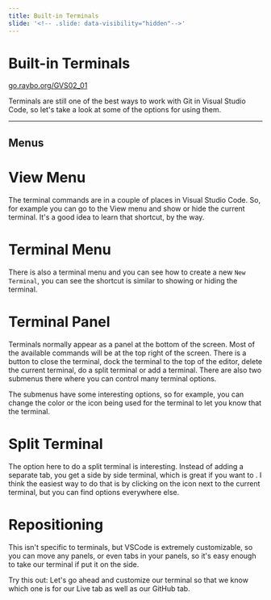 ```yaml
---
title: Built-in Terminals
slide: '<!-- .slide: data-visibility="hidden"-->'
---
```


<!-- .slide: data-state="layout-title" class="bg-dark"-->

# Built-in Terminals

<div class="slide-link"><a href="https://go.raybo.org/GVS02_01"><i class="fab fa-slideshare"></i> go.raybo.org/GVS02_01</a></div>

> >

Terminals are still one of the best ways to work with Git in Visual Studio Code, so let's take a look at some of the options for using them.

---
## Menus

> >

# View Menu
The terminal commands are in a couple of places in Visual Studio Code. So, for example you can go to the View menu and show or hide the current terminal. It's a good idea to learn that shortcut, by the way.

# Terminal Menu
There is also a terminal menu and you can see how to create a new `New Terminal`, you can see the shortcut is similar to showing or hiding the terminal.

# Terminal Panel
Terminals normally appear as a panel at the bottom of the screen. Most of the available commands will be at the top right of the screen. There is a button to close the terminal, dock the terminal to the top of the editor, delete the current terminal, do a split terminal or add a terminal. There are also two submenus there where you can control many terminal options.

The submenus have some interesting options, so for example, you can change the color or the icon being used for the terminal to let you know that the terminal.

# Split Terminal

The option here to do a split terminal is interesting. Instead of adding a separate tab, you get a side by side terminal, which is great if you want to . I think the easiest way to do that is by clicking on the icon next to the current terminal, but you can find options everywhere else.

# Repositioning
This isn't specific to terminals, but VSCode is extremely customizable, so you can move any panels, or even tabs in your panels, so it's easy enough to take our terminal if put it on the side.

Try this out: Let's go ahead and customize our terminal so that we know which one is for our Live tab as well as our GitHub tab.
